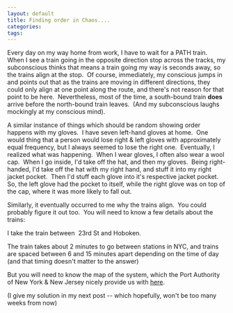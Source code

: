 ```yaml
---
layout: default
title: Finding order in Chaos....
categories: 
tags: 
---
```


  <p>Every day on my way home from work, I have to wait for a PATH train.  When I see a train going in the opposite direction stop across the tracks, my subconscious thinks that means a train going my way is seconds away, so the trains align at the stop.  Of course, immediately, my conscious jumps in and points out that as the trains are moving in different directions, they could only align at one point along the route, and there's not reason for that point to be here.  Nevertheless, most of the time, a south-bound train <strong>does </strong>arrive before the north-bound train leaves.  (And my subconscious laughs mockingly at my conscious mind).  </p> <p>A similar instance of things which should be random showing order happens with my gloves.  I have seven left-hand gloves at home.  One would thing that a person would lose right &amp; left gloves with approximately equal frequency, but I always seemed to lose the right one.  Eventually, I realized what was happening.  When I wear gloves, I often also wear a wool cap.  When I go inside, I'd take off the hat, and then my gloves.  Being right-handed, I'd take off the hat with my right hand, and stuff it into my right jacket pocket.  Then I'd stuff each glove into it's respective jacket pocket.  So, the left glove had the pocket to itself, while the right glove was on top of the cap, where it was more likely to fall out.</p> <p>Similarly, it eventually occurred to me why the trains align.  You could probably figure it out too.  You will need to know a few details about the trains:</p> <p>I take the train between  23rd St and Hoboken.</p> <p>The train takes about 2 minutes to go between stations in NYC, and trains are spaced between 6 and 15 minutes apart depending on the time of day (and that timing doesn't matter to the answer)</p> <p>But you will need to know the map of the system, which the Port Authority of New York &amp; New Jersey nicely provide us with <a href="http://www.panynj.gov/CommutingTravel/path/html/map.html">here</a>.</p> <p>(I give my solution in my next post -- which hopefully, won't be too many weeks from now)</p>